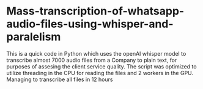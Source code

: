 # Mass-transcription-of-whatsapp-audio-files-using-whisper-and-paralelism
This is a quick code in Python which uses the openAI whisper model to transcribe almost  7000 audio files from a Company to plain text, for purposes of assesing the client service quality. The script was optimized to utilize threading in the CPU for reading the files  and 2 workers in the GPU. Managing to transcribe all files in 12  hours 
